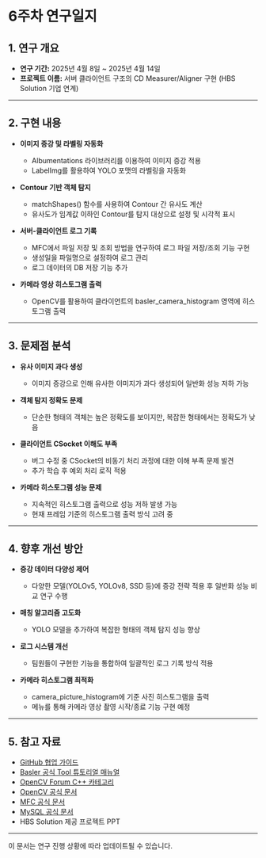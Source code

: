# 6주차 연구일지

## 1. 연구 개요

- **연구 기간:** 2025년 4월 8일 ~ 2025년 4월 14일
- **프로젝트 이름:** 서버 클라이언트 구조의 CD Measurer/Aligner 구현 (HBS Solution 기업 연계)

---

## 2. 구현 내용
- **이미지 증강 및 라벨링 자동화**
    - Albumentations 라이브러리를 이용하여 이미지 증강 적용
    - LabelImg를 활용하여 YOLO 포맷의 라벨링을 자동화

- **Contour 기반 객체 탐지**
    - matchShapes() 함수를 사용하여 Contour 간 유사도 계산
    - 유사도가 임계값 이하인 Contour를 탐지 대상으로 설정 및 시각적 표시

- **서버-클라이언트 로그 기록**
    - MFC에서 파일 저장 및 조회 방법을 연구하여 로그 파일 저장/조회 기능 구현
    - 생성일을 파일명으로 설정하여 로그 관리
    - 로그 데이터의 DB 저장 기능 추가

- **카메라 영상 히스토그램 출력**
    - OpenCV를 활용하여 클라이언트의 basler_camera_histogram 영역에 히스토그램 출력

---

## **3. 문제점 분석**
- **유사 이미지 과다 생성**  
  - 이미지 증강으로 인해 유사한 이미지가 과다 생성되어 일반화 성능 저하 가능

- **객체 탐지 정확도 문제**  
  - 단순한 형태의 객체는 높은 정확도를 보이지만, 복잡한 형태에서는 정확도가 낮음

- **클라이언트 CSocket 이해도 부족**  
  - 버그 수정 중 CSocket의 비동기 처리 과정에 대한 이해 부족 문제 발견
  - 추가 학습 후 예외 처리 로직 적용

- **카메라 히스토그램 성능 문제**  
  - 지속적인 히스토그램 출력으로 성능 저하 발생 가능
  - 현재 프레임 기준의 히스토그램 출력 방식 고려 중 

---

## **4. 향후 개선 방안**

- **증강 데이터 다양성 제어**  
  - 다양한 모델(YOLOv5, YOLOv8, SSD 등)에 증강 전략 적용 후 일반화 성능 비교 연구 수행

- **매칭 알고리즘 고도화**  
  - YOLO 모델을 추가하여 복잡한 형태의 객체 탐지 성능 향상

- **로그 시스템 개선**  
  - 팀원들이 구현한 기능을 통합하여 일괄적인 로그 기록 방식 적용

- **카메라 히스토그램 최적화**  
  - camera_picture_histogram에 기준 사진 히스토그램을 출력
  - 메뉴를 통해 카메라 영상 촬영 시작/종료 기능 구현 예정

---

## 5. 참고 자료

- [GitHub 협업 가이드](https://docs.github.com/en/github)
- [Basler 공식 Tool 튜토리얼 매뉴얼](https://www.baslerweb.com/ko-kr/learning/tutorials/)
- [OpenCV Forum C++ 카테고리](https://forum.opencv.org/c/c/9)
- [OpenCV 공식 문서](https://docs.opencv.org/)
- [MFC 공식 문서](https://learn.microsoft.com/ko-kr/cpp/mfc/mfc-concepts?view=msvc-170)
- [MySQL 공식 문서](https://dev.mysql.com/doc/)
- HBS Solution 제공 프로젝트 PPT

---

이 문서는 연구 진행 상황에 따라 업데이트될 수 있습니다.
